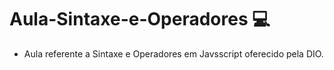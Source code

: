 # Aula-Sintaxe-e-Operadores 💻
- Aula referente a Sintaxe e Operadores em Javsscript oferecido pela DIO.
